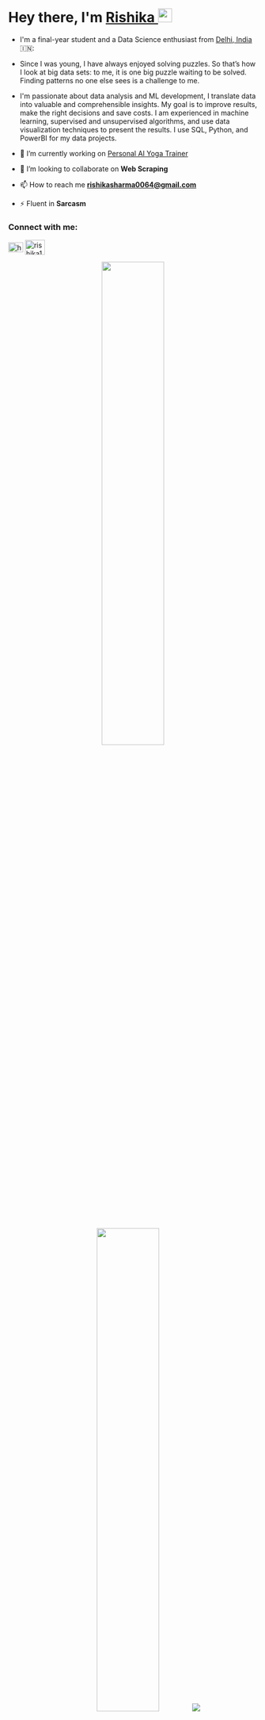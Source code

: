 <h1 align="left">Hey there, I'm <a href="https://www.linkedin.com/in/rishika13/">Rishika </a><img src="https://media.giphy.com/media/hvRJCLFzcasrR4ia7z/giphy.gif" width="28"></h1> 

- I'm a final-year student and a Data Science enthusiast from [Delhi, India](https://goo.gl/maps/hUzn34oKGRkwZFcD8) 🇮🇳:

- Since I was young, I have always enjoyed solving puzzles. So that’s how I look at big data sets: to me, it is one big puzzle waiting to be solved. Finding patterns no one else sees is a challenge to me.

- I'm passionate about data analysis and ML development, I translate data into valuable and comprehensible insights. My goal is to improve results, make the right decisions and save costs. I am experienced in machine learning, supervised and unsupervised algorithms, and use data visualization techniques to present the results. I use SQL, Python, and PowerBI for my data projects.

- 🔭 I’m currently working on [Personal AI Yoga Trainer](https://github.com/rishika64/Personal-AI-Yoga-Trainer)

- 👯 I’m looking to collaborate on **Web Scraping**

- 📫 How to reach me **rishikasharma0064@gmail.com**

- ⚡ Fluent in **Sarcasm**

<h3 align="left">Connect with me:</h3>
<p align="left">
<a href="https://linkedin.com/in/https://www.linkedin.com/in/rishika13/" target="blank"><img align="center" src="https://raw.githubusercontent.com/rahuldkjain/github-profile-readme-generator/master/src/images/icons/Social/linked-in-alt.svg" alt="https://www.linkedin.com/in/rishika13/" height="20" width="30" /></a>
<a href="https://www.hackerrank.com/rishika13" target="blank"><img align="center" src="https://raw.githubusercontent.com/rahuldkjain/github-profile-readme-generator/master/src/images/icons/Social/hackerrank.svg" alt="rishika13" height="30" width="40" /></a>
</p>

<!--[![Rishika's GitHub stats](https://github-readme-stats.vercel.app/api?username=rishika64&theme=radical)](https://github.com/anuraghazra/github-readme-stats)-->

<p align="center">
  <img height="50%" width="auto" src ="https://github-readme-stats.vercel.app/api?username=rishika64&show_icons=true&count_private=true&theme=radical&hide_border=true&hide=issues,contribs&bg_color=00000000">
  <img height="50%" width="auto" src ="https://github-readme-stats.vercel.app/api/top-langs/?username=rishika64&layout=compact&hide_border=true&theme=radical&bg_color=00000000&langs_count=6&hide=jupyter%20notebook,tex,css,php&exclude_repo=Pacman-AI">
  <img src ="https://github-readme-streak-stats.herokuapp.com?user=rishika64&theme=radical&hide_border=true&background=FFFFFF00">
  <br>
  <br>
